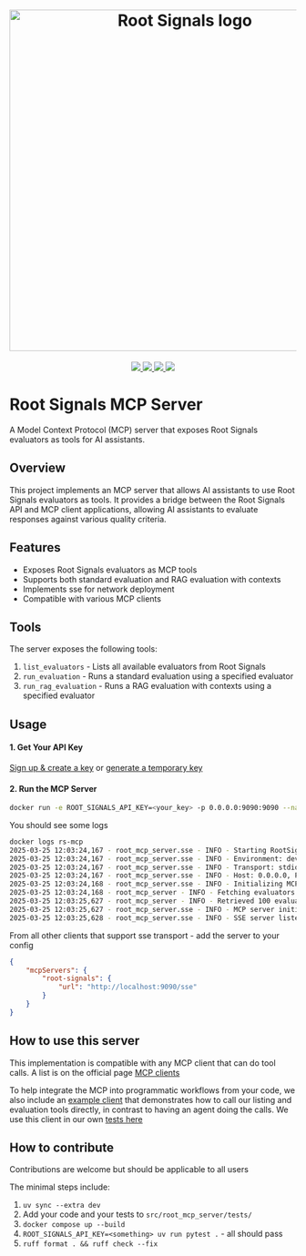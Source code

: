 <h1 align="center">
  <img width="600" alt="Root Signals logo" src="https://app.rootsignals.ai/images/root-signals-color.svg" loading="lazy">
</h1>

<p align="center">
  <a href="https://huggingface.co/root-signals">
    <img src="https://img.shields.io/badge/HuggingFace-FF9D00?style=for-the-badge&logo=huggingface&logoColor=white&scale=2" />
  </a>

  <a href="https://discord.gg/QbDAAmW9yz">
    <img src="https://img.shields.io/badge/Discord-5865F2?style=for-the-badge&logo=discord&logoColor=white&scale=2" />
  </a>

  <a href="https://sdk.rootsignals.ai/en/latest/">
    <img src="https://img.shields.io/badge/Documentation-E53935?style=for-the-badge&logo=readthedocs&logoColor=white&scale=2" />
  </a>

  <a href="https://app.rootsignals.ai/demo-user">
    <img src="https://img.shields.io/badge/Temporary_API_Key-15a20b?style=for-the-badge&logo=keycdn&logoColor=white&scale=2" />
  </a>
</p>



# Root Signals MCP Server

A Model Context Protocol (MCP) server that exposes Root Signals evaluators as tools for AI assistants.

## Overview

This project implements an MCP server that allows AI assistants to use Root Signals evaluators as tools. 
It provides a bridge between the Root Signals API and MCP client applications, allowing AI assistants 
to evaluate responses against various quality criteria.

## Features

- Exposes Root Signals evaluators as MCP tools
- Supports both standard evaluation and RAG evaluation with contexts
- Implements sse for network deployment
- Compatible with various MCP clients

## Tools

The server exposes the following tools:

1. `list_evaluators` - Lists all available evaluators from Root Signals
2. `run_evaluation` - Runs a standard evaluation using a specified evaluator
3. `run_rag_evaluation` - Runs a RAG evaluation with contexts using a specified evaluator

## Usage

#### 1. Get Your API Key
[Sign up & create a key](https://app.rootsignals.ai/settings/api-keys) or [generate a temporary key](https://app.rootsignals.ai/demo-user)


#### 2. Run the MCP Server

```bash
docker run -e ROOT_SIGNALS_API_KEY=<your_key> -p 0.0.0.0:9090:9090 --name=rs-mcp -d ghcr.io/root-signals/root-signals-mcp:latest
```

You should see some logs
```bash
docker logs rs-mcp
2025-03-25 12:03:24,167 - root_mcp_server.sse - INFO - Starting RootSignals MCP Server v0.1.0
2025-03-25 12:03:24,167 - root_mcp_server.sse - INFO - Environment: development
2025-03-25 12:03:24,167 - root_mcp_server.sse - INFO - Transport: stdio
2025-03-25 12:03:24,167 - root_mcp_server.sse - INFO - Host: 0.0.0.0, Port: 9090
2025-03-25 12:03:24,168 - root_mcp_server.sse - INFO - Initializing MCP server...
2025-03-25 12:03:24,168 - root_mcp_server - INFO - Fetching evaluators from RootSignals API...
2025-03-25 12:03:25,627 - root_mcp_server - INFO - Retrieved 100 evaluators from RootSignals API
2025-03-25 12:03:25,627 - root_mcp_server.sse - INFO - MCP server initialized successfully
2025-03-25 12:03:25,628 - root_mcp_server.sse - INFO - SSE server listening on http://0.0.0.0:9090/sse
```

From all other clients that support sse transport - add the server to your config
```json
{
    "mcpServers": {
        "root-signals": {
            "url": "http://localhost:9090/sse"
        }
    }
}
```


## How to use this server

This implementation is compatible with any MCP client that can do tool calls. A list is on the official page [MCP clients](https://modelcontextprotocol.io/clients)

To help integrate the MCP into programmatic workflows from your code, we also include an [example client](src/root_mcp_server/client.py)
that demonstrates how to call our listing and evaluation tools directly, in contrast to having an agent doing the calls. 
We use this client in our own [tests here](src/root_mcp_server/test/test_client.py)

## How to contribute

Contributions are welcome but should be applicable to all users

The minimal steps include:
1. `uv sync --extra dev`
2. Add your code and your tests to `src/root_mcp_server/tests/`
3. `docker compose up --build`
4. `ROOT_SIGNALS_API_KEY=<something> uv run pytest .` - all should pass
5. `ruff format . && ruff check --fix`

